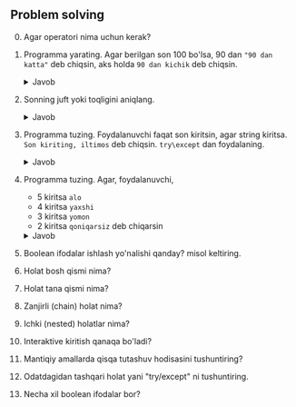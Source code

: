 ## Problem solving

0. Agar operatori nima uchun kerak?
1. Programma yarating. Agar berilgan son 100 bo'lsa, 90 dan `"90 dan katta"` deb chiqsin,
aks holda `90 dan kichik` deb chiqsin.
   <details><summary>Javob</summary>

     ```python
        x = 100
        if x > 90:
           print("90 dan katta")
        else:
           print("90 dan kichik")
     ```
   </details>
2. Sonning juft yoki toqligini aniqlang.
   <details><summary>Javob</summary>

     ```python
        x = 7
        if x % 2 == 0:
            print("x juft son")
        else:
            print("x toq son")
     ```
    </details>
3. Programma tuzing. Foydalanuvchi faqat son kiritsin, agar string kiritsa. `Son kiriting, iltimos`
    deb chiqsin. `try\except` dan foydalaning.
   <details><summary>Javob</summary>

     ```python
        x = input("sonni kiriting: ")
        try:
          y = int(x)
        except:
             print("iltimos son kiriting") 
     ```
    </details>
4. Programma tuzing. Agar, foydalanuvchi, 
   - 5 kiritsa `alo`  
   - 4 kiritsa `yaxshi`
   - 3 kiritsa `yomon`
   - 2 kiritsa `qoniqarsiz`
    deb chiqarsin 
   <details><summary>Javob</summary>

     ```python
        x = int(input())
        if x == 5:
             print('alo')
        if x == 4:
             print('yaxshi')
        if x == 3:
             print(yomon)
        if x == 2:
             print('qoniqarsiz')
     ```
    </details>
5. Boolean ifodalar ishlash yo'nalishi qanday? misol keltiring. 
6. Holat bosh qismi nima?
7. Holat tana qismi nima?
8. Zanjirli (chain) holat nima?
9. Ichki (nested) holatlar nima?
10. Interaktive kiritish qanaqa bo'ladi?
11. Mantiqiy amallarda qisqa tutashuv hodisasini tushuntiring?
12. Odatdagidan tashqari holat yani "try/except" ni tushuntiring.
13. Necha xil boolean ifodalar bor?